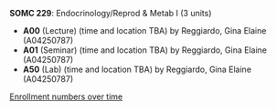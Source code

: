 **SOMC 229**: Endocrinology/Reprod & Metab I (3 units)

- **A00** (Lecture) (time and location TBA) by Reggiardo, Gina Elaine (A04250787)
- **A01** (Seminar) (time and location TBA) by Reggiardo, Gina Elaine (A04250787)
- **A50** (Lab) (time and location TBA) by Reggiardo, Gina Elaine (A04250787)

[Enrollment numbers over time](./SOMC229.tsv)
